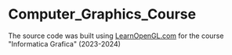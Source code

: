 # Computer_Graphics_Course

The source code was built using [LearnOpenGL.com](https://learnopengl.com/) for the course "Informatica Grafica" (2023-2024)
